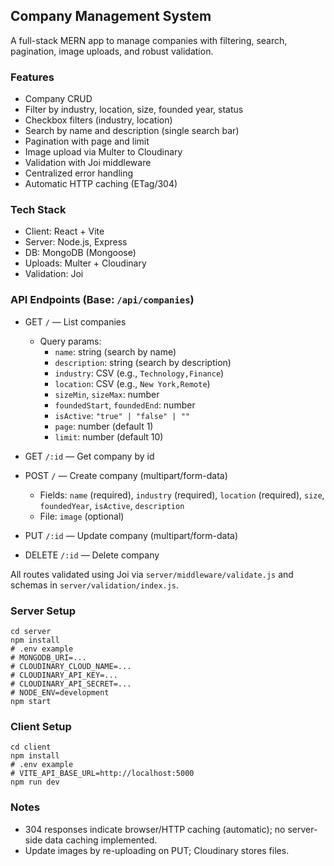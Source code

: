 ## Company Management System

A full-stack MERN app to manage companies with filtering, search, pagination, image uploads, and robust validation.

### Features
- Company CRUD
- Filter by industry, location, size, founded year, status
- Checkbox filters (industry, location)
- Search by name and description (single search bar)
- Pagination with page and limit
- Image upload via Multer to Cloudinary
- Validation with Joi middleware
- Centralized error handling
- Automatic HTTP caching (ETag/304)

### Tech Stack
- Client: React + Vite
- Server: Node.js, Express
- DB: MongoDB (Mongoose)
- Uploads: Multer + Cloudinary
- Validation: Joi

### API Endpoints (Base: `/api/companies`)
- GET `/` — List companies
  - Query params:
    - `name`: string (search by name)
    - `description`: string (search by description)
    - `industry`: CSV (e.g., `Technology,Finance`)
    - `location`: CSV (e.g., `New York,Remote`)
    - `sizeMin`, `sizeMax`: number
    - `foundedStart`, `foundedEnd`: number
    - `isActive`: `"true" | "false" | ""`
    - `page`: number (default 1)
    - `limit`: number (default 10)

- GET `/:id` — Get company by id
- POST `/` — Create company (multipart/form-data)
  - Fields: `name` (required), `industry` (required), `location` (required), `size`, `foundedYear`, `isActive`, `description`
  - File: `image` (optional)
- PUT `/:id` — Update company (multipart/form-data)
- DELETE `/:id` — Delete company

All routes validated using Joi via `server/middleware/validate.js` and schemas in `server/validation/index.js`.

### Server Setup
```
cd server
npm install
# .env example
# MONGODB_URI=...
# CLOUDINARY_CLOUD_NAME=...
# CLOUDINARY_API_KEY=...
# CLOUDINARY_API_SECRET=...
# NODE_ENV=development
npm start
```

### Client Setup
```
cd client
npm install
# .env example
# VITE_API_BASE_URL=http://localhost:5000
npm run dev
```

### Notes
- 304 responses indicate browser/HTTP caching (automatic); no server-side data caching implemented.
- Update images by re-uploading on PUT; Cloudinary stores files.


